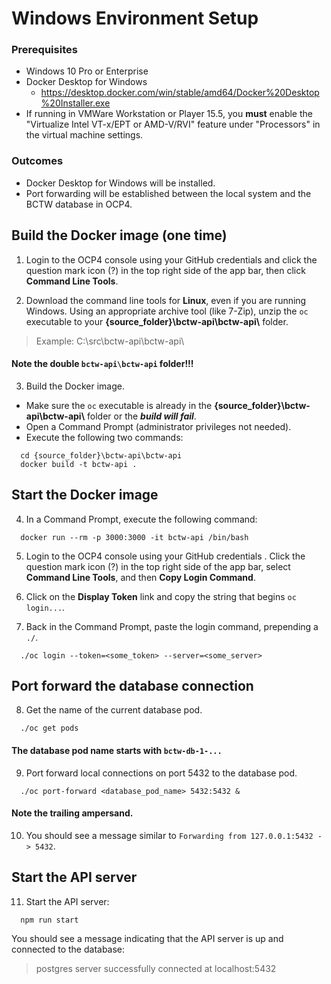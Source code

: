 # Windows Environment Setup #

### Prerequisites ###

- Windows 10 Pro or Enterprise
- Docker Desktop for Windows
  - https://desktop.docker.com/win/stable/amd64/Docker%20Desktop%20Installer.exe
- If running in VMWare Workstation or Player 15.5, you **must** enable the "Virtualize Intel VT-x/EPT or AMD-V/RVI" feature under "Processors" in the virtual machine settings.

### Outcomes ###

- Docker Desktop for Windows will be installed.
- Port forwarding will be established between the local system and the BCTW database in OCP4.

## Build the Docker image (one time) ##

1. Login to the OCP4 console using your GitHub credentials and click the question mark icon (?) in the top right side of the app bar, then click **Command Line Tools**.
 
1. Download the command line tools for **Linux**, even if you are running Windows. Using an appropriate archive tool (like 7-Zip), unzip the `oc` executable to your **{source_folder}\bctw-api\bctw-api\\** folder.

> Example: C:\src\bctw-api\bctw-api\

#### Note the double `bctw-api\bctw-api` folder!!! ####

3. Build the Docker image.
- Make sure the `oc` executable is already in the **{source_folder}\bctw-api\bctw-api\\** folder or the ***build will fail***.
- Open a Command Prompt (administrator privileges not needed).
- Execute the following two commands:
```
  cd {source_folder}\bctw-api\bctw-api
  docker build -t bctw-api .
```

## Start the Docker image ##

4. In a Command Prompt, execute the following command:
```
  docker run --rm -p 3000:3000 -it bctw-api /bin/bash
```
5. Login to the OCP4 console using your GitHub credentials . Click the question mark icon (?) in the top right side of the app bar, select **Command Line Tools**, and then **Copy Login Command**.

1. Click on the **Display Token** link and copy the string that begins `oc login...`.

1. Back in the Command Prompt, paste the login command, prepending a `./`.
```
  ./oc login --token=<some_token> --server=<some_server>
```

## Port forward the database connection

8. Get the name of the current database pod.
```
  ./oc get pods
```
#### The database pod name starts with `bctw-db-1-...` ####

9. Port forward local connections on port 5432 to the database pod. 
```
  ./oc port-forward <database_pod_name> 5432:5432 &
```
#### Note the trailing ampersand. ####

10. You should see a message similar to `Forwarding from 127.0.0.1:5432 -> 5432`.

## Start the API server

11. Start the API server:
```
  npm run start
```
You should see a message indicating that the API server is up and connected to the database:
> postgres server successfully connected at localhost:5432
